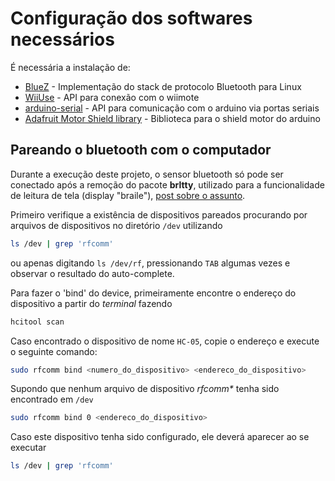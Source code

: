 # Configuração dos softwares necessários

É necessária a instalação de:

*   [BlueZ][1] - Implementação do stack de protocolo Bluetooth para Linux
*   [WiiUse][2] - API para conexão com o wiimote
*   [arduino-serial][3] - API para comunicação com o arduino via portas seriais
*   [Adafruit Motor Shield library][7] - Biblioteca para o shield motor do arduino

## Pareando o bluetooth com o computador

Durante a execução deste projeto, o sensor bluetooth só pode ser conectado após
a remoção do pacote **brltty**, utilizado para a funcionalidade de leitura de
tela (display "braile"), [post sobre o assunto][6].

Primeiro verifique a existência de dispositivos pareados procurando por arquivos
de dispositivos no diretório ``/dev`` utilizando

```bash
ls /dev | grep 'rfcomm'
```

ou apenas digitando ``ls /dev/rf``, pressionando ``TAB`` algumas vezes e
observar o resultado do auto-complete.

Para fazer o 'bind' do device, primeiramente encontre o endereço do dispositivo
a partir do *terminal* fazendo

```bash
hcitool scan
```

Caso encontrado o dispositivo de nome ``HC-05``, copie o endereço e execute o
seguinte comando:

```bash
sudo rfcomm bind <numero_do_dispositivo> <endereco_do_dispositivo>
```

Supondo que nenhum arquivo de dispositivo *rfcomm\** tenha sido encontrado em
``/dev``

```bash
sudo rfcomm bind 0 <endereco_do_dispositivo>
```

Caso este dispositivo tenha sido configurado, ele deverá aparecer ao se executar

```bash
ls /dev | grep 'rfcomm'
```

[1]: http://www.bluez.org
[2]: https://github.com/rpavlik/wiiuse
[3]: https://github.com/todbot/arduino-serial/
[6]: http://playground.arduino.cc/Learning/ArduinoBT-Ubuntu
[7]: https://github.com/adafruit/Adafruit-Motor-Shield-library
